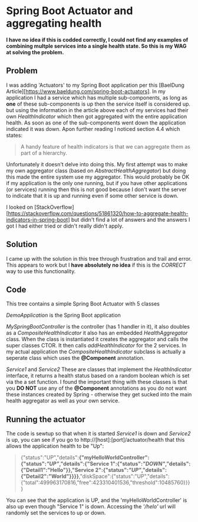 # Spring Boot Actuator and aggregating health
**I have no idea if this is codded correctly, I could not find any examples of combining multple services into a single health state. So this is my WAG at solving the problem.**

## Problem
I was adding 'Actuators' to my Spring Boot application per this [BaelDung Article][https://www.baeldung.com/spring-boot-actuators]. In my application I had a service which has multiple sub-components, as long as **one** of these sub-components is up then the service itself is considered up. but using the information in the article above each of my services had their own _HealthIndicator_ which then got aggregated with the entire application health. As soon as one of the sub-components went down the application indicated it was down. Apon further reading I noticed section 4.4 which states:
>A handy feature of health indicators is that we can aggregate them as part of a hierarchy.

Unfortunately it doesn't delve into doing this. My first attempt was to make my own aggregator class (based on _AbstractHealthAggregator_) but doing this made the entire system use my aggregator. This would probably be OK if my application is the only one running, but if you have other applications (or services) running then this is not good because I don't want the server to indicate that it is up and running even if some other service is down.

I looked on [StackOverflow][https://stackoverflow.com/questions/51861320/how-to-aggregate-health-indicators-in-spring-boot] but didn't find a lot of answers and the answers I got I had either tried or didn't really didn't apply.

## Solution
I came up with the solution in this tree through frustration and trail and error. This appears to work but I **have absolutely no idea** if this is the _CORRECT_ way to use this functionality.

## Code
This tree contains a simple Spring Boot Actuator with 5 classes

_DemoApplication_ is the Spring Boot application

_MySpringBootController_ is the controller (has 1 handler in it), it also doubles as a _CompositeHealthIndicator_ it also has an embedded _HealthAggregator_ class. When the class is instantiated it creates the aggregator and calls the super classes CTOR. It then calls _addHealthIndicator_ for the 2 services. In my actual application the _CompositeHealthIndicator_ subclass is actually a seperate class which uses the **@Component** annotation.

_Service1_ and _Service2_ These are classes that implement the _HealthIndicator_ interface, it returns a health status based on a random boolean which is set via the a set function.  I found the important thing with these classes is that you **DO NOT** use any of the **@Component** annotations as you do not want these instances created by Spring - otherwise they get sucked into the main health aggregator as well as your own service.

## Running the actuator
The code is sewtup so that when it is started _Service1_ is down and _Service2_ is up, you can see if you go to http://[host]:[port]/actuator/health that this allows the application health to be "Up":

> {"status":"UP","details":**{"myHelloWorldController":{"status":_"UP"_,"details":{"Service 1":{"status":_"DOWN"_,"details":{"Detail1":"Hello"}},"Service 2":{"status":_"UP"_,"details":{"Detail2":"World"}}}}**,"diskSpace":{"status":"UP","details":{"total":499963170816,"free":423310401536,"threshold":10485760}}}}

You can see that the application is UP, and the 'myHelloWorldController' is also up even though "Service 1" is down. Accessing the _'/helo'_ url will randomly set the services to up or down.
